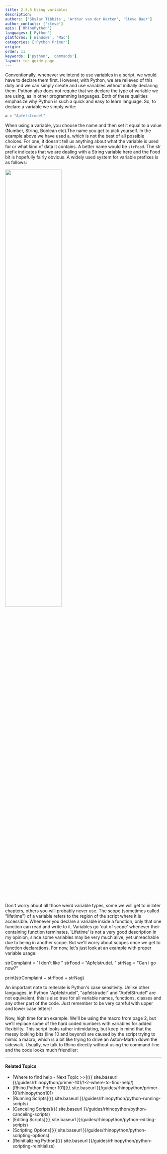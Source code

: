 ```yaml
---
title: 2.3.5 Using variables
description:
authors: ['Skylar Tibbits', 'Arthur van der Harten', 'Steve Baer']
author_contacts: ['steve']
apis: ['RhinoPython']
languages: ['Python']
platforms: ['Windows', 'Mac']
categories: ['Python Primer']
origin:
order: 11
keywords: ['python', 'commands']
layout: toc-guide-page
---
```


Conventionally, whenever we intend to use variables in a script, we would have to declare them first.  However, with Python, we are relieved of this duty and we can simply create and use variables without initially declaring them. Python also does not require that we declare the type of variable we are using, as in other programming languages.  Both of these qualities emphasize why Python is such a quick and easy to learn language. So, to declare a variable we simply write: 

```python
a = "Apfelstrudel"
```

When using a variable, you choose the name and then set it equal to a value (Number, String, Boolean etc).The name you get to pick yourself. In the example above we have used a, which is not the best of all possible choices. For one, it doesn't tell us anything about what the variable is used for or what kind of data it contains. A better name would be `strFood`. The str prefix indicates that we are dealing with a String variable here and the Food bit is hopefully fairly obvious. A widely used system for variable prefixes is as follows:

<img src="{{ site.baseurl }}/images/primer-valriable-type.svg" width="60%" align="middle">


Don't worry about all those weird variable types, some we will get to in later chapters, others you will probably never use. The scope (sometimes called "lifetime") of a variable refers to the region of the script where it is accessible. Whenever you declare a variable inside a function, only that one function can read and write to it. Variables go 'out of scope' whenever their containing function terminates. 'Lifetime' is not a very good description in my opinion, since some variables may be very much alive, yet unreachable due to being in another scope. But we'll worry about scopes once we get to function declarations. For now, let's just look at an example with proper variable usage:

strComplaint = "I don't like "
strFood = "Apfelstrudel. "
strNag = "Can I go now?"

print(strComplaint + strFood + strNag)

An important note to reiterate is Python's case sensitivity.  Unlike other languages, in Python "Apfelstrudel", "apfelstrudel" and "ApfelStrudel" are not equivalent, this is also true for all variable names, functions, classes and any other part of the code. Just remember to be very careful with upper and lower case letters!

Now, high time for an example. We'll be using the macro from page 2, but we'll replace some of the hard coded numbers with variables for added flexibility. This script looks rather intimidating, but keep in mind that the messy looking bits (line 10 and beyond) are caused by the script trying to mimic a macro, which is a bit like trying to drive an Aston-Martin down the sidewalk. Usually, we talk to Rhino directly without using the command-line and the code looks much friendlier:

---

#### Related Topics

- [Where to find help - Next Topic >>]({{ site.baseurl }}/guides/rhinopython/primer-101/1-2-where-to-find-help/)
- [Rhino.Python Primer 101]({{ site.baseurl }}/guides/rhinopython/primer-101/rhinopython101)
- [Running Scripts]({{ site.baseurl }}/guides/rhinopython/python-running-scripts)
- [Canceling Scripts]({{ site.baseurl }}/guides/rhinopython/python-canceling-scripts)
- [Editing Scripts]({{ site.baseurl }}/guides/rhinopython/python-editing-scripts)
- [Scripting Options]({{ site.baseurl }}/guides/rhinopython/python-scripting-options)
- [Reinitializing Python]({{ site.baseurl }}/guides/rhinopython/python-scripting-reinitialize)
